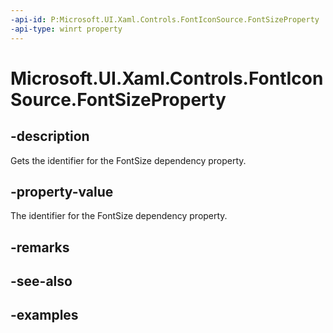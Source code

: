 ```yaml
---
-api-id: P:Microsoft.UI.Xaml.Controls.FontIconSource.FontSizeProperty
-api-type: winrt property
---
```

<!-- Property syntax.
public DependencyProperty FontSizeProperty { get; }
-->

# Microsoft.UI.Xaml.Controls.FontIconSource.FontSizeProperty


## -description

Gets the identifier for the FontSize dependency property.


## -property-value

The identifier for the FontSize dependency property.


## -remarks


## -see-also


## -examples


